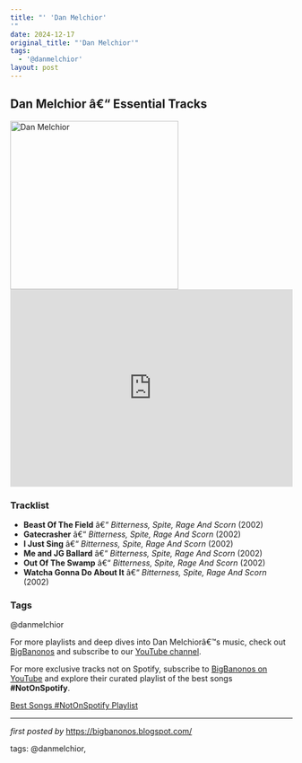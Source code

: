 ```yaml
---
title: "' 'Dan Melchior'
'"
date: 2024-12-17
original_title: "'Dan Melchior'"
tags:
  - '@danmelchior'
layout: post
---
```

<h2>Dan Melchior â€“ Essential Tracks</h2> <div > <img alt="Dan Melchior" src="https://assets.exclaim.ca/dr2uqw6xy/image/upload/c_limit,w_890/f_auto/q_auto/up-dan_melichor_1_lg?_a=BAVAfVIB0" width="300" />
</div> <iframe allow="autoplay; clipboard-write; encrypted-media; fullscreen; picture-in-picture" frameborder="0" height="352" loading="lazy" src="https://open.spotify.com/embed/playlist/1pSydmR5z0pPCZf6NARyvh?utm_source=generator" width="100%"></iframe> <h3>Tracklist</h3>
<ul> <li><strong>Beast Of The Field</strong> â€“ <em>Bitterness, Spite, Rage And Scorn</em> (2002)</li> <li><strong>Gatecrasher</strong> â€“ <em>Bitterness, Spite, Rage And Scorn</em> (2002)</li> <li><strong>I Just Sing</strong> â€“ <em>Bitterness, Spite, Rage And Scorn</em> (2002)</li> <li><strong>Me and JG Ballard</strong> â€“ <em>Bitterness, Spite, Rage And Scorn</em> (2002)</li> <li><strong>Out Of The Swamp</strong> â€“ <em>Bitterness, Spite, Rage And Scorn</em> (2002)</li> <li><strong>Watcha Gonna Do About It</strong> â€“ <em>Bitterness, Spite, Rage And Scorn</em> (2002)</li>
</ul> <h3>Tags</h3>
<p>@danmelchior</p> <p>For more playlists and deep dives into Dan Melchiorâ€™s music, check out <a href="https://bigbanonos.blogspot.com/" target="_blank">BigBanonos</a> and subscribe to our <a href="https://www.youtube.com/@BigBanonos" target="_blank">YouTube channel</a>.</p>


<!--Subscribe and Playlist Links-->
<div>
    <p>For more exclusive tracks not on Spotify, subscribe to <a href="https://www.youtube.com/@BigBanonos" target="_blank">BigBanonos on YouTube</a> and explore their curated playlist of the best songs <strong>#NotOnSpotify</strong>.</p>
    <p><a href="https://www.youtube.com/playlist?list=PLtuNtuTatqI0kFahUCbtbfenC_ET5O_tr" target="_blank">Best Songs #NotOnSpotify Playlist<br /></a></p></div>

<hr />

<p><em>first posted by</em> <a href="https://bigbanonos.blogspot.com/" rel="noopener" target="_new">https://bigbanonos.blogspot.com/</a></p>

<p>tags: @danmelchior,</p>
